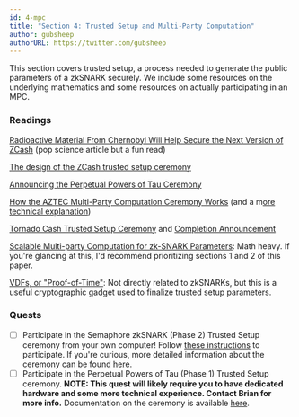 ```yaml
---
id: 4-mpc
title: "Section 4: Trusted Setup and Multi-Party Computation"
author: gubsheep
authorURL: https://twitter.com/gubsheep
---
```


This section covers trusted setup, a process needed to generate the public parameters of a zkSNARK securely. We include some resources on the underlying mathematics and some resources on actually participating in an MPC.

### Readings

[Radioactive Material From Chernobyl Will Help Secure the Next Version of ZCash](https://www.vice.com/en/article/gy8yn7/power-tau-zcash-radioactive-toxic-waste) (pop science article but a fun read)

[The design of the ZCash trusted setup ceremony](https://electriccoin.co/blog/the-design-of-the-ceremony/)

[Announcing the Perpetual Powers of Tau Ceremony](https://medium.com/coinmonks/announcing-the-perpetual-powers-of-tau-ceremony-to-benefit-all-zk-snark-projects-c3da86af8377)

[How the AZTEC Multi-Party Computation Ceremony Works](https://medium.com/aztec-protocol/aztec-how-the-ceremony-works-5c23a54e2dd9) (and a m[ore technical explanation](https://medium.com/aztec-protocol/aztec-how-the-ceremony-works-9f021cf190d0))

[Tornado Cash Trusted Setup Ceremony](https://medium.com/@tornado.cash/tornado-cash-trusted-setup-ceremony-b846e1e00be1) and [Completion Announcement](https://tornado-cash.medium.com/the-biggest-trusted-setup-ceremony-in-the-world-3c6ab9c8fffa)

[Scalable Multi-party Computation for zk-SNARK Parameters](https://eprint.iacr.org/2017/1050.pdf): Math heavy. If you're glancing at this, I'd recommend prioritizing sections 1 and 2 of this paper.

[VDFs, or "Proof-of-Time"](https://paper.dropbox.com/doc/VDFs-or-Proof-of-Time--BClyOYdUr4VaqhbNV8EwTRgDAQ-4h1N9a4ZcQH3KX5SdzVhy): Not directly related to zkSNARKs, but this is a useful cryptographic gadget used to finalize trusted setup parameters.

### Quests

- [ ]  Participate in the Semaphore zkSNARK (Phase 2) Trusted Setup ceremony from your own computer! Follow [these instructions](https://hackmd.io/oja21FipQ5KhQcXeyuQWFQ?view) to participate. If you're curious, more detailed information about the ceremony can be found [here](https://github.com/appliedzkp/semaphore-phase2-setup/).
- [ ]  Participate in the Perpetual Powers of Tau (Phase 1) Trusted Setup ceremony. **NOTE: This quest will likely require you to have dedicated hardware and some more technical experience. Contact Brian for more info.** Documentation on the ceremony is available [here](https://github.com/weijiekoh/perpetualpowersoftau).
